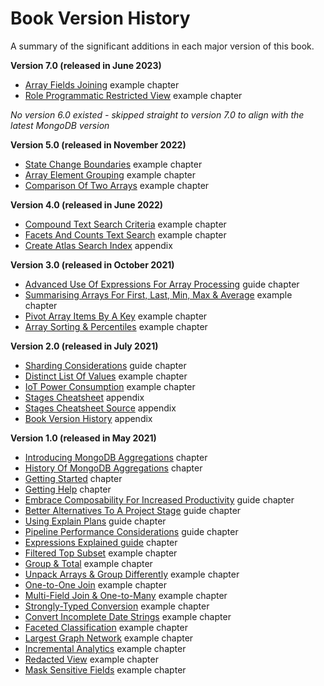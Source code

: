 # Book Version History

A summary of the significant additions in each major version of this book.

__Version 7.0 (released in June 2023)__
* [Array Fields Joining](../examples/array-manipulations/array-fields-joining.md) example chapter
* [Role Programmatic Restricted View](../examples/securing-data/role-programmatic-restricted-view.md) example chapter

_No version 6.0 existed - skipped straight to version 7.0 to align with the latest MongoDB version_

__Version 5.0 (released in November 2022)__
* [State Change Boundaries](../examples/time-series/state-change-boundaries.md) example chapter
* [Array Element Grouping](../examples/array-manipulations/array-element-grouping.md) example chapter
* [Comparison Of Two Arrays](../examples/array-manipulations/comparison-of-two-arrays.md) example chapter

__Version 4.0 (released in June 2022)__
* [Compound Text Search Criteria](../examples/full-text-search/compound-text-search.md) example chapter
* [Facets And Counts Text Search](../examples/full-text-search/facets-and-counts-text-search.md) example chapter
* [Create Atlas Search Index](create-search-index.md) appendix

__Version 3.0 (released in October 2021)__
* [Advanced Use Of Expressions For Array Processing](../guides/advanced-arrays.md) guide chapter
* [Summarising Arrays For First, Last, Min, Max & Average](../examples/array-manipulations/array-high-low-avg.md) example chapter
* [Pivot Array Items By A Key](../examples/array-manipulations/pivot-array-items.md) example chapter
* [Array Sorting & Percentiles](../examples/array-manipulations/array-sort-percentiles.md) example chapter

__Version 2.0 (released in July 2021)__
* [Sharding Considerations](../guides/sharding.md) guide chapter
* [Distinct List Of Values](../examples/foundational/distinct-values.md) example chapter
* [IoT Power Consumption](../examples/time-series/iot-power-consumption.md) example chapter
* [Stages Cheatsheet](cheatsheet.md) appendix
* [Stages Cheatsheet Source](cheatsheet-source.md) appendix
* [Book Version History](book-history.md) appendix

__Version 1.0 (released in May 2021)__
* [Introducing MongoDB Aggregations](../intro/introducing-aggregations.md) chapter
* [History Of MongoDB Aggregations](../intro/history.md) chapter
* [Getting Started](../intro/getting-started.md) chapter
* [Getting Help](../intro/getting-help.md) chapter
* [Embrace Composability For Increased Productivity](../guides/composibility.md) guide chapter
* [Better Alternatives To A Project Stage](../guides/project.md) guide chapter
* [Using Explain Plans](../guides/explain.md) guide chapter
* [Pipeline Performance Considerations](../guides/performance.md) guide chapter
* [Expressions Explained guide](../guides/expressions.md) chapter
* [Filtered Top Subset](../examples/foundational/filtered-top-subset.md) example chapter
* [Group & Total](../examples/foundational/group-and-total.md) example chapter
* [Unpack Arrays & Group Differently](../examples/foundational/unpack-array-group-differently.md) example chapter
* [One-to-One Join](../examples/joining/one-to-one-join.md) example chapter
* [Multi-Field Join & One-to-Many](../examples/joining/multi-one-to-many.md) example chapter
* [Strongly-Typed Conversion](../examples/type-convert/convert-to-strongly-typed.md) example chapter
* [Convert Incomplete Date Strings](../examples/type-convert/convert-incomplete-dates.md) example chapter
* [Faceted Classification](../examples/trend-analysis/faceted-classifications.md) example chapter
* [Largest Graph Network](../examples/trend-analysis/largest-graph-network.md) example chapter
* [Incremental Analytics](../examples/trend-analysis/incremental-analytics.md) example chapter
* [Redacted View](../examples/securing-data/redacted-view.md) example chapter
* [Mask Sensitive Fields](../examples/securing-data/mask-sensitive-fields.md) example chapter

